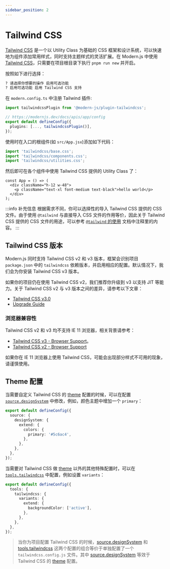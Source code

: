 ```yaml
---
sidebar_position: 2
---
```


# Tailwind CSS

[Tailwind CSS](https://tailwindcss.com/) 是一个以 Utility Class 为基础的 CSS 框架和设计系统，可以快速地为组件添加常用样式，同时支持主题样式的灵活扩展。在 Modern.js 中使用 [Tailwind CSS](https://tailwindcss.com/)，只需要在项目根目录下执行 `pnpm run new` 并开启。

按照如下进行选择：

```bash
? 请选择你想要的操作 启用可选功能
? 启用可选功能 启用 Tailwind CSS 支持
```

在 `modern.config.ts` 中注册 Tailwind 插件:

```ts title="modern.config.ts"
import tailwindcssPlugin from '@modern-js/plugin-tailwindcss';

// https://modernjs.dev/docs/apis/app/config
export default defineConfig({
  plugins: [..., tailwindcssPlugin()],
});
```

使用时在入口的根组件(如 `src/App.jsx`)添加如下代码：

```js
import 'tailwindcss/base.css';
import 'tailwindcss/components.css';
import 'tailwindcss/utilities.css';
```

然后即可在各个组件中使用 Tailwind CSS 提供的 Utility Class 了：

```tsx
const App = () => (
  <div className="h-12 w-48">
    <p className="text-xl font-medium text-black">hello world</p>
  </div>
);
```

:::info 补充信息
根据需求不同，你可以选择性的导入 Tailwind CSS 提供的 CSS 文件。由于使用 `@tailwind` 与直接导入 CSS 文件的作用等价，因此关于 Tailwind CSS 提供的 CSS 文件的用途，可以参考 [`@tailwind` 的使用](https://tailwindcss.com/docs/functions-and-directives#tailwind) 文档中注释里的内容。
:::

## Tailwind CSS 版本

Modern.js 同时支持 Tailwind CSS v2 和 v3 版本，框架会识别项目 `package.json` 中的 `tailwindcss` 依赖版本，并启用相应的配置。默认情况下，我们会为你安装 Tailwind CSS v3 版本。

如果你的项目仍在使用 Tailwind CSS v2，我们推荐你升级到 v3 以支持 JIT 等能力。关于 Tailwind CSS v2 与 v3 版本之间的差异，请参考以下文章：

- [Tailwind CSS v3.0](https://tailwindcss.com/blog/tailwindcss-v3)
- [Upgrade Guide](https://tailwindcss.com/docs/upgrade-guide)

### 浏览器兼容性

Tailwind CSS v2 和 v3 均不支持 IE 11 浏览器，相关背景请参考：

- [Tailwind CSS v3 - Browser Support](https://tailwindcss.com/docs/browser-support)。
- [Tailwind CSS v2 - Browser Support](https://v2.tailwindcss.com/docs/browser-support)

如果你在 IE 11 浏览器上使用 Tailwind CSS，可能会出现部分样式不可用的现象，请谨慎使用。

## Theme 配置

当需要自定义 Tailwind CSS 的 [theme](https://tailwindcss.com/docs/theme) 配置的时候，可以在配置 [`source.designSystem`](/docs/configure/app/source/design-system) 中修改，例如，颜色主题中增加一个 `primary`：

```ts title="modern.config.ts"
export default defineConfig({
  source: {
    designSystem: {
      extend: {
        colors: {
          primary: '#5c6ac4',
        },
      },
    },
  },
});
```

当需要对 Tailwind CSS 做 [theme](https://tailwindcss.com/docs/theme) 以外的其他特殊配置时，可以在 [`tools.tailwindcss`](/docs/configure/app/tools/tailwindcss) 中配置，例如设置 `variants`：

```ts title="modern.config.ts"
export default defineConfig({
  tools: {
    tailwindcss: {
      variants: {
        extend: {
          backgroundColor: ['active'],
        },
      },
    },
  },
});
```

> 当你为项目配置 Tailwind CSS 的时候，[source.designSystem](/docs/configure/app/source/design-system) 和 [tools.tailwindcss](/docs/configure/app/tools/tailwindcss) 这两个配置的组合等价于单独配置了一个 `tailwindcss.config.js` 文件。其中 [source.designSystem](/docs/configure/app/source/design-system) 等效于 Tailwind CSS 的 [theme](https://v2.tailwindcss.com/docs/configuration#theme) 配置。

